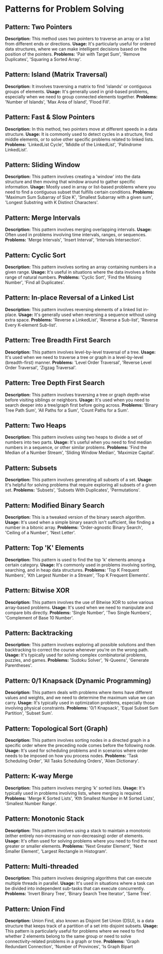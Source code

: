# Patterns for Problem Solving

## Pattern: Two Pointers
**Description:** This method uses two pointers to traverse an array or a list from different ends or directions.
**Usage:** It's particularly useful for ordered data structures, where we can make intelligent decisions based on the position of the pointers.
**Problems:** 'Pair with Target Sum', 'Remove Duplicates', 'Squaring a Sorted Array'.

## Pattern: Island (Matrix Traversal)
**Description:** It involves traversing a matrix to find 'islands' or contiguous groups of elements.
**Usage:** It's generally used in grid-based problems, especially when we need to group connected elements together.
**Problems:** 'Number of Islands', 'Max Area of Island', 'Flood Fill'.

## Pattern: Fast & Slow Pointers
**Description:** In this method, two pointers move at different speeds in a data structure.
**Usage:** It is commonly used to detect cycles in a structure, find middle elements, or to solve other specific problems related to linked lists.
**Problems:** 'LinkedList Cycle', 'Middle of the LinkedList', 'Palindrome LinkedList'.

## Pattern: Sliding Window
**Description:** This pattern involves creating a 'window' into the data structure and then moving that window around to gather specific information.
**Usage:** Mostly used in array or list-based problems where you need to find a contiguous subset that fulfills certain conditions.
**Problems:** 'Maximum Sum Subarray of Size K', 'Smallest Subarray with a given sum', 'Longest Substring with K Distinct Characters'.

## Pattern: Merge Intervals
**Description:** This pattern involves merging overlapping intervals.
**Usage:** Often used in problems involving time intervals, ranges, or sequences.
**Problems:** 'Merge Intervals', 'Insert Interval', 'Intervals Intersection'.

## Pattern: Cyclic Sort
**Description:** This pattern involves sorting an array containing numbers in a given range.
**Usage:** It's useful in situations where the data involves a finite range of natural numbers.
**Problems:** 'Cyclic Sort', 'Find the Missing Number', 'Find all Duplicates'.

## Pattern: In-place Reversal of a Linked List
**Description:** This pattern involves reversing elements of a linked list in-place.
**Usage:** It's generally used when reversing a sequence without using extra space.
**Problems:** 'Reverse a LinkedList', 'Reverse a Sub-list', 'Reverse Every K-element Sub-list'.

## Pattern: Tree Breadth First Search
**Description:** This pattern involves level-by-level traversal of a tree.
**Usage:** It's used when we need to traverse a tree or graph in a level-by-level (breadth-first) manner.
**Problems:** 'Level Order Traversal', 'Reverse Level Order Traversal', 'Zigzag Traversal'.

## Pattern: Tree Depth First Search
**Description:** This pattern involves traversing a tree or graph depth-wise before visiting siblings or neighbors.
**Usage:** It's used when you need to search deeper into a tree/graph first before going across.
**Problems:** 'Binary Tree Path Sum', 'All Paths for a Sum', 'Count Paths for a Sum'.

## Pattern: Two Heaps
**Description:** This pattern involves using two heaps to divide a set of numbers into two parts.
**Usage:** It's useful when you need to find median numbers in a sequence, or other similar problems.
**Problems:** 'Find the Median of a Number Stream', 'Sliding Window Median', 'Maximize Capital'.

## Pattern: Subsets
**Description:** This pattern involves generating all subsets of a set.
**Usage:** It's helpful for solving problems that require exploring all subsets of a given set.
**Problems:** 'Subsets', 'Subsets With Duplicates', 'Permutations'.

## Pattern: Modified Binary Search
**Description:** This is a tweaked version of the binary search algorithm.
**Usage:** It's used when a simple binary search isn't sufficient, like finding a number in a bitonic array.
**Problems:** 'Order-agnostic Binary Search', 'Ceiling of a Number', 'Next Letter'.

## Pattern: Top 'K' Elements
**Description:** This pattern is used to find the top 'k' elements among a certain category.
**Usage:** It's commonly used in problems involving sorting, searching, and in heap data structures.
**Problems:** 'Top K Frequent Numbers', 'Kth Largest Number in a Stream', 'Top K Frequent Elements'.

## Pattern: Bitwise XOR
**Description:** This pattern involves the use of Bitwise XOR to solve various array-based problems.
**Usage:** It's used when we need to manipulate and compare bits directly.
**Problems:** 'Single Number', 'Two Single Numbers', 'Complement of Base 10 Number'.

## Pattern: Backtracking
**Description:** This pattern involves exploring all possible solutions and then backtracking to correct the course whenever you're on the wrong path.
**Usage:** It's typically used for solving complex combinatorial problems, puzzles, and games.
**Problems:** 'Sudoku Solver', 'N-Queens', 'Generate Parentheses'.

## Pattern: 0/1 Knapsack (Dynamic Programming)
**Description:** This pattern deals with problems where items have different values and weights, and we need to determine the maximum value we can carry.
**Usage:** It's typically used in optimization problems, especially those involving physical constraints.
**Problems:** '0/1 Knapsack', 'Equal Subset Sum Partition', 'Subset Sum'.

## Pattern: Topological Sort (Graph)
**Description:** This pattern involves sorting nodes in a directed graph in a specific order where the preceding node comes before the following node.
**Usage:** It's used for scheduling problems and in scenarios where order needs to be imposed on how you process nodes.
**Problems:** 'Task Scheduling Order', 'All Tasks Scheduling Orders', 'Alien Dictionary'.

## Pattern: K-way Merge
**Description:** This pattern involves merging 'k' sorted lists.
**Usage:** It's typically used in problems involving lists, where merging is required.
**Problems:** 'Merge K Sorted Lists', 'Kth Smallest Number in M Sorted Lists', 'Smallest Number Range'.

## Pattern: Monotonic Stack
**Description:** This pattern involves using a stack to maintain a monotonic (either entirely non-increasing or non-decreasing) order of elements.
**Usage:** It's often used for solving problems where you need to find the next greater or smaller elements.
**Problems:** 'Next Greater Element', 'Next Smaller Element', 'Largest Rectangle in Histogram'.

## Pattern: Multi-threaded
**Description:** This pattern involves designing algorithms that can execute multiple threads in parallel.
**Usage:** It's used in situations where a task can be divided into independent sub-tasks that can execute concurrently.
**Problems:** 'Invert Binary Tree', 'Binary Search Tree Iterator', 'Same Tree'.

## Pattern: Union Find
**Description:** Union Find, also known as Disjoint Set Union (DSU), is a data structure that keeps track of a partition of a set into disjoint subsets.
**Usage:** This pattern is particularly useful for problems where we need to find whether 2 elements belong to the same group or need to solve connectivity-related problems in a graph or tree.
**Problems:** 'Graph Redundant Connection', 'Number of Provinces', 'Is Graph Bipart